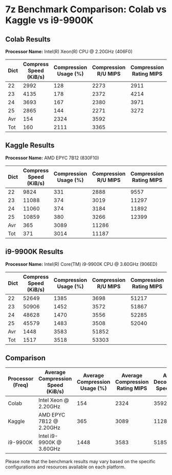 # 7z Benchmark Comparison: Colab vs Kaggle vs i9-9900K

## Colab Results

**Processor Name:** Intel(R) Xeon(R) CPU @ 2.20GHz (406F0)

| Dict | Compress Speed (KiB/s) | Compression Usage (%) | Compression R/U MIPS | Compression Rating MIPS | Decompress Speed (KiB/s) | Decompression Usage (%) | Decompression R/U MIPS | Decompression Rating MIPS |
|------|-------------------------|------------------------|----------------------|-------------------------|--------------------------|--------------------------|------------------------|---------------------------|
| 22   | 2992                    | 128                    | 2273                 | 2911                    | 38202                    | 171                      | 1909                   | 3262                      |
| 23   | 4135                    | 178                    | 2372                 | 4214                    | 35911                    | 164                      | 1892                   | 3109                      |
| 24   | 3693                    | 167                    | 2380                 | 3971                    | 37896                    | 175                      | 1903                   | 3327                      |
| 25   | 2865                    | 144                    | 2271                 | 3272                    | 32120                    | 152                      | 1885                   | 2859                      |
| Avr  | 154                     | 2324                   | 3592                 |                         | 165                      | 1897                     | 3139                 |                           |
| Tot  | 160                     | 2111                   | 3365                 |                         |                          |                          |                        |                           |


## Kaggle Results

**Processor Name:** AMD EPYC 7B12 (830F10)

| Dict | Compress Speed (KiB/s) | Compression Usage (%) | Compression R/U MIPS | Compression Rating MIPS | Decompress Speed (KiB/s) | Decompression Usage (%) | Decompression R/U MIPS | Decompression Rating MIPS |
|------|-------------------------|------------------------|----------------------|-------------------------|--------------------------|--------------------------|------------------------|---------------------------|
| 22   | 9824                    | 331                    | 2888                 | 9557                    | 125236                   | 362                      | 2952                   | 10685                     |
| 23   | 11088                   | 374                    | 3019                 | 11297                   | 134001                   | 392                      | 2958                   | 11594                     |
| 24   | 11060                   | 374                    | 3184                 | 11892                   | 130798                   | 390                      | 2943                   | 11482                     |
| 25   | 10859                   | 380                    | 3266                 | 12399                   | 119010                   | 365                      | 2900                   | 10592                     |
| Avr  | 365                     | 3089                   | 11286                |                         | 377                      | 2938                     | 11088                |                           |
| Tot  | 371                     | 3014                   | 11187                |                         |                          |                          |                        |                           |


## i9-9900K Results

**Processor Name:** Intel(R) Core(TM) i9-9900K CPU @ 3.60GHz (906ED)

| Dict | Compress Speed (KiB/s) | Compression Usage (%) | Compression R/U MIPS | Compression Rating MIPS | Decompress Speed (KiB/s) | Decompression Usage (%) | Decompression R/U MIPS | Decompression Rating MIPS |
|------|-------------------------|------------------------|----------------------|-------------------------|--------------------------|--------------------------|------------------------|---------------------------|
| 22   | 52649                   | 1385                   | 3698                 | 51217                   | 637986                   | 1577                     | 3450                   | 54414                     |
| 23   | 50906                   | 1452                   | 3572                 | 51867                   | 635144                   | 1590                     | 3457                   | 54953                     |
| 24   | 48628                   | 1470                   | 3556                 | 52285                   | 625044                   | 1587                     | 3458                   | 54863                     |
| 25   | 45579                   | 1483                   | 3508                 | 52040                   | 615586                   | 1589                     | 3447                   | 54785                     |
| Avr  | 1448                    | 3583                   | 51852                |                         | 1586                     | 3453                     | 54754                |                           |
| Tot  | 1517                    | 3518                   | 53303                |                         |                          |                          |                        |                           |


## Comparison

| Processor (Freq)   | Average Compression Speed (KiB/s) | Average Compression Usage (%) | Average Compression Rating MIPS | Average Decompression Speed (KiB/s) | Average Decompression Usage (%) | Average Decompression Rating MIPS |
|---------------------|------------------------------------|-------------------------------|----------------------------------|--------------------------------------|----------------------------------|---------------------------------|
| Colab               | Intel Xeon @ 2.20GHz               | 154                           | 2324                          | 3592                             | 165                              | 1897                            | 3139                           |
| Kaggle              | AMD EPYC 7B12 @ 2.20GHz             | 365                           | 3089                          | 11286                            | 377                              | 2938                            | 11088                          |
| i9-9900K            | Intel i9-9900K @ 3.60GHz            | 1448                          | 3583                          | 51852                            | 1586                             | 3453                            | 54754                          |

Please note that the benchmark results may vary based on the specific configurations and resources available on each platform.
